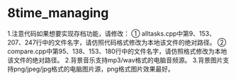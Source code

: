 # 8time_managing
1.注意代码如果想要实现存档功能，请修改：
① alltasks.cpp中第9、153、207、247行中的文件名字，请仿照代码格式修改为本地该文件的绝对路径。
② compare.cpp中第95、138、153、180行中的文件名字，请仿照格式修改为本地该文件的绝对路径。
2.背景音乐支持mp3/wav格式的电脑音频源。
3.背景图片支持png/jpeg/jpg格式的电脑图片源，png格式图片效果最好。
